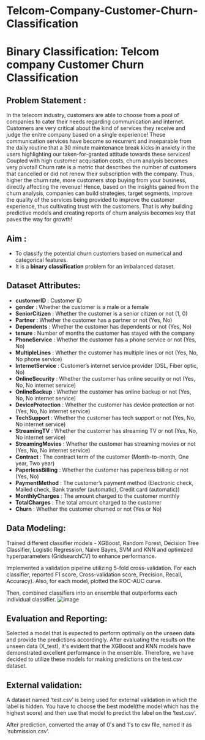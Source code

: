 # Telcom-Company-Customer-Churn-Classification

# Binary Classification: Telcom company Customer Churn Classification
## Problem Statement :

In the telecom industry, customers are able to choose from a pool of companies to cater their needs regarding communication and internet. Customers are very critical about the kind of services they receive and judge the enitre company based on a single experience! These communication services have become so recurrent and inseparable from the daily routine that a 30 minute maintenance break kicks in anxiety in the users highlighting our taken-for-granted attitude towards these services! Coupled with high customer acquisation costs, churn analysis becomes very pivotal! Churn rate is a metric that describes the number of customers that cancelled or did not renew their subscription with the company. Thus, higher the churn rate, more customers stop buying from your business, directly affecting the revenue! Hence, based on the insights gained from the churn analysis, companies can build strategies, target segments, improve the quality of the services being provided to improve the customer experience, thus cultivating trust with the customers. That is why building predictive models and creating reports of churn analysis becomes key that paves the way for growth!

## Aim :
- To classify the potential churn customers based on numerical and categorical features.
- It is a **binary classification** problem for an imbalanced dataset.

## Dataset Attributes:
    
- **customerID** : Customer ID
- **gender** : Whether the customer is a male or a female
- **SeniorCitizen** : Whether the customer is a senior citizen or not (1, 0)
- **Partner** : Whether the customer has a partner or not (Yes, No)
- **Dependents** : Whether the customer has dependents or not (Yes, No)
- **tenure** : Number of months the customer has stayed with the company
- **PhoneService** : Whether the customer has a phone service or not (Yes, No)
- **MultipleLines** : Whether the customer has multiple lines or not (Yes, No, No phone service)
- **InternetService** : Customer’s internet service provider (DSL, Fiber optic, No)
- **OnlineSecurity** : Whether the customer has online security or not (Yes, No, No internet service)
- **OnlineBackup** : Whether the customer has online backup or not (Yes, No, No internet service)
- **DeviceProtection** : Whether the customer has device protection or not (Yes, No, No internet service)
- **TechSupport** : Whether the customer has tech support or not (Yes, No, No internet service)
- **StreamingTV** : Whether the customer has streaming TV or not (Yes, No, No internet service)
- **StreamingMovies** : Whether the customer has streaming movies or not (Yes, No, No internet service)
- **Contract** : The contract term of the customer (Month-to-month, One year, Two year)
- **PaperlessBilling** : Whether the customer has paperless billing or not (Yes, No)
- **PaymentMethod** : The customer’s payment method (Electronic check, Mailed check, Bank transfer (automatic), Credit card (automatic))
- **MonthlyCharges** : The amount charged to the customer monthly
- **TotalCharges** : The total amount charged to the customer
- **Churn** : Whether the customer churned or not (Yes or No)

## Data Modeling:
Trained different classifier models - XGBoost, Random Forest, Decision Tree Classifier, Logistic Regression, Naive Bayes, SVM and KNN  and optimized hyperparameters (GridsearchCV) to enhance performance.

Implemented a validation pipeline utilizing 5-fold cross-validation. For each classifier, reported F1 score, Cross-validation score, Precision, Recall, Accuracy). Also, for each model, plotted the ROC-AUC curve.

Then, combined classifiers into an ensemble that outperforms each individual classifier. 
![image](https://github.com/kashmira92/Telcom-Company-Customer-Churn-Classification/assets/48323327/9277c4ca-781d-40c7-b9ee-8c6803a1f7ce)


## Evaluation and Reporting:
Selected a model that is expected to perform optimally on the unseen data and provide the predictions accordingly. After evaluating the results on the unseen data (X_test), it's evident that the XGBoost and KNN models have demonstrated excellent performance in the ensemble. Therefore, we have decided to utilize these models for making predictions on the test.csv dataset.

## External validation:

A dataset named ‘test.csv’ is being used for external validation in which the label is hidden. You have to choose the best model(the model which has the highest score) and then use that model to predict the label on the ‘test.csv’.

After prediction, converted the array of 0's and 1's to csv file, named it as ‘submission.csv'.


